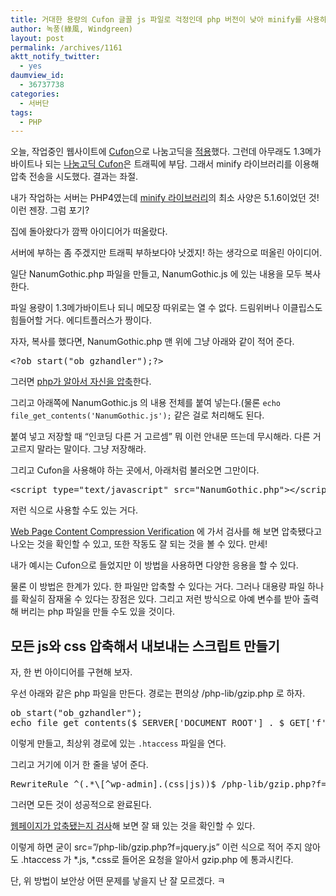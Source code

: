```yaml
---
title: 거대한 용량의 Cufon 글꼴 js 파일로 걱정인데 php 버전이 낮아 minify를 사용하지 못하는 사람을 위한 편법
author: 녹풍(綠風, Windgreen)
layout: post
permalink: /archives/1161
aktt_notify_twitter:
  - yes
daumview_id:
  - 36737738
categories:
  - 서버단
tags:
  - PHP
---
```

오늘, 작업중인 웹사이트에 [Cufon][1]으로 나눔고딕을 [적용][2]했다. 그런데 아무래도 1.3메가바이트나 되는 [나눔고딕 Cufon][3]은 트래픽에 부담. 그래서 minify 라이브러리를 이용해 압축 전송을 시도했다. 결과는 좌절.

내가 작업하는 서버는 PHP4였는데 [minify 라이브러리][4]의 최소 사양은 5.1.6이었던 것! 이런 젠장. 그럼 포기?

집에 돌아왔다가 깜짝 아이디어가 떠올랐다.

서버에 부하는 좀 주겠지만 트래픽 부하보다야 낫겠지! 하는 생각으로 떠올린 아이디어.

일단 NanumGothic.php 파일을 만들고, NanumGothic.js 에 있는 내용을 모두 복사한다.

파일 용량이 1.3메가바이트나 되니 메모장 따위로는 열 수 없다. 드림위버나 이클립스도 힘들어할 거다. 에디트플러스가 짱이다.

자자, 복사를 했다면, NanumGothic.php 맨 위에 그냥 아래와 같이 적어 준다.

<pre>&lt;?ob_start("ob_gzhandler");?&gt;</pre>

그러면 [php가 알아서 자신을 압축][5]한다.

그리고 아래쪽에 NanumGothic.js 의 내용 전체를 붙여 넣는다.(물론 `echo file_get_contents('NanumGothic.js');` 같은 걸로 처리해도 된다.

붙여 넣고 저장할 때 &#8220;인코딩 다른 거 고르셈&#8221; 뭐 이런 안내문 뜨는데 무시해라. 다른 거 고르지 말라는 말이다. 그냥 저장해라.

그리고 Cufon을 사용해야 하는 곳에서, 아래처럼 불러오면 그만이다.

<pre>&lt;script type="text/javascript" src="NanumGothic.php"&gt;&lt;/script&gt;</pre>

저런 식으로 사용할 수도 있는 거다.

[Web Page Content Compression Verification][6] 에 가서 검사를 해 보면 압축됐다고 나오는 것을 확인할 수 있고, 또한 작동도 잘 되는 것을 볼 수 있다. 만세!

내가 예시는 Cufon으로 들었지만 이 방법을 사용하면 다양한 응용을 할 수 있다.

물론 이 방법은 한계가 있다. 한 파일만 압축할 수 있다는 거다. 그러나 대용량 파일 하나를 확실히 잠재울 수 있다는 장점은 있다. 그리고 저런 방식으로 아예 변수를 받아 출력해 버리는 php 파일을 만들 수도 있을 것이다.

## 모든 js와 css 압축해서 내보내는 스크립트 만들기

자, 한 번 아이디어를 구현해 보자.

우선 아래와 같은 php 파일을 만든다. 경로는 편의상 /php-lib/gzip.php 로 하자.

<pre class="brush:php">ob_start("ob_gzhandler");
echo file_get_contents($_SERVER[&#039;DOCUMENT_ROOT&#039;] . $_GET[&#039;f&#039;]);</pre>

이렇게 만들고, 최상위 경로에 있는 `.htaccess` 파일을 연다.

그리고 거기에 이거 한 줄을 넣어 준다.

<pre>RewriteRule ^(.*\[^wp-admin].(css|js))$ /php-lib/gzip.php?f=$1 [L]</pre>

그러면 모든 것이 성공적으로 완료된다.

[웹페이지가 압축됐는지 검사][6]해 보면 잘 돼 있는 것을 확인할 수 있다.

이렇게 하면 굳이 src=&#8221;/php-lib/gzip.php?f=jquery.js&#8221; 이런 식으로 적어 주지 않아도 .htaccess 가 \*.js, \*.css로 들어온 요청을 알아서 gzip.php 에 통과시킨다.

단, 위 방법이 보안상 어떤 문제를 낳을지 난 잘 모르겠다. ㅋ

 [1]: https://github.com/sorccu/cufon/wiki/
 [2]: http://hhomm.com/hhomm_356
 [3]: http://hhomm.com/hhomm_367
 [4]: http://code.google.com/p/minify/
 [5]: http://www.php.net/manual/kr/function.ob-gzhandler.php
 [6]: http://www.whatsmyip.org/http_compression/